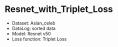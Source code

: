 # Resnet_with_Triplet_Loss
- Dataset: Asian_celeb
- DataLog: sorted data
- Model: Resnet v50
- Loss function: Triplet Loss